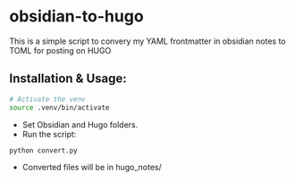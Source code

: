 # obsidian-to-hugo
This is a simple script to convery my YAML frontmatter in obsidian notes to TOML for posting on HUGO 

## Installation & Usage:

```sh
# Activate the venv
source .venv/bin/activate
```

- Set Obsidian and Hugo folders.
- Run the script:

```sh
python convert.py
```

- Converted files will be in hugo_notes/
